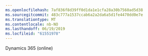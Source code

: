 ```yaml
---
ms.openlocfilehash: 7af836f8d39ff0d1da1e1cfa28a30b7560ad5d38
ms.sourcegitcommit: 483c777a1537ccab6a2a2da6a5d1fe4470dd0e7e
ms.translationtype: MT
ms.contentlocale: nb-NO
ms.lasthandoff: 06/19/2019
ms.locfileid: "61551978"
---
```

Dynamics 365 (online)